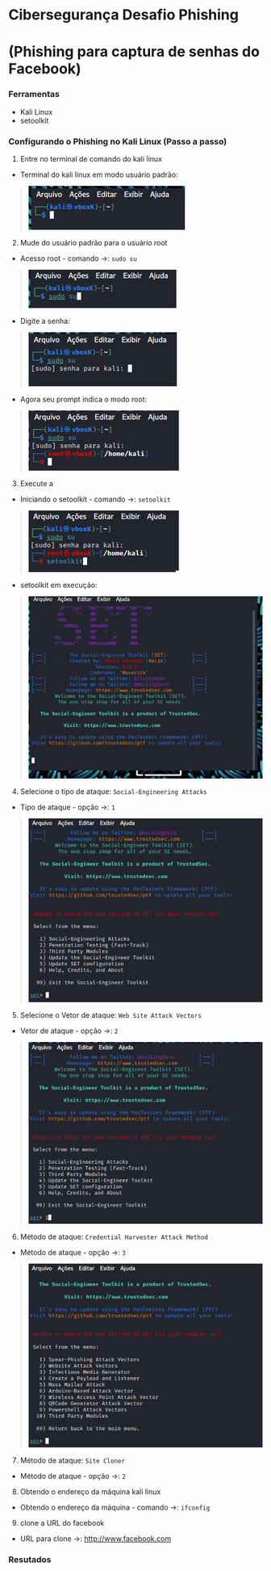 # Cibersegurança Desafio Phishing

# (Phishing para captura de senhas do Facebook)


### Ferramentas

- Kali Linux
- setoolkit

### Configurando o Phishing no Kali Linux (Passo a passo)

01. Entre no terminal de comando do kali linux
- Terminal do kali linux em modo usuário padrão:
> ![Modo Usuário Padrão](./ModoUsuárioPadrão.png)
02. Mude do usuário padrão para o usuário root
- Acesso root - comando ->: ``` sudo su ```
> ![Modo Usuário Padrão](./ModoRootComando1.png)
- Digite a senha:
> ![Modo Usuário Padrão](./ModoRootComando2.png)
- Agora seu prompt indica o modo root:
> ![Modo Usuário Padrão](./ModoRootComando3.png)
03. Execute a
- Iniciando o setoolkit - comando ->: ``` setoolkit ```
> ![Modo Usuário Padrão](./Setoolkit1.png)
- setoolkit em execução:
> ![Modo Usuário Padrão](./Setoolkit2.png)
04. Selecione o tipo de ataque: ``` Social-Engineering Attacks ```
- Tipo de ataque - opção ->: ``` 1 ```
> ![Modo Usuário Padrão](./Setoolkit3.png)
05. Selecione o Vetor de ataque: ``` Web Site Attack Vectors ```
- Vetor de ataque - opção ->: ``` 2 ```
> ![Modo Usuário Padrão](./Setoolkit4.png)
06. Método de ataque: ```Credential Harvester Attack Method ```
- Método de ataque - opção ->: ``` 3 ```
> ![Modo Usuário Padrão](./Setoolkit5.png)
07. Método de ataque: ``` Site Cloner ```
- Método de ataque - opção ->: ``` 2 ```
08. Obtendo o endereço da máquina kali linux
- Obtendo o endereço da máquina - comando ->: ``` ifconfig ```
09. clone a URL do facebook
- URL para clone ->: http://www.facebook.com

### Resutados

